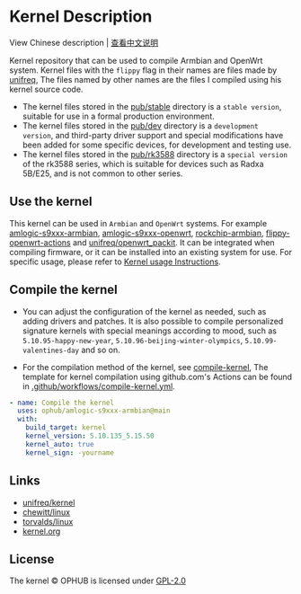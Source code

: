 # Kernel Description

View Chinese description  |  [查看中文说明](README.cn.md)

Kernel repository that can be used to compile Armbian and OpenWrt system. Kernel files with the `flippy` flag in their names are files made by [unifreq](https://github.com/unifreq), The files named by other names are the files I compiled using his kernel source code.

- The kernel files stored in the [pub/stable](pub/stable) directory is a `stable version`, suitable for use in a formal production environment.
- The kernel files stored in the [pub/dev](pub/dev) directory is a `development version`, and third-party driver support and special modifications have been added for some specific devices, for development and testing use.
- The kernel files stored in the [pub/rk3588](pub/rk3588) directory is a `special version` of the rk3588 series, which is suitable for devices such as Radxa 5B/E25, and is not common to other series.

## Use the kernel

This kernel can be used in `Armbian` and `OpenWrt` systems. For example [amlogic-s9xxx-armbian](https://github.com/ophub/amlogic-s9xxx-armbian), [amlogic-s9xxx-openwrt](https://github.com/ophub/amlogic-s9xxx-openwrt), [rockchip-armbian](https://github.com/ophub/rockchip-armbian), [flippy-openwrt-actions](https://github.com/ophub/flippy-openwrt-actions) and [unifreq/openwrt_packit](https://github.com/unifreq/openwrt_packit). It can be integrated when compiling firmware, or it can be installed into an existing system for use. For specific usage, please refer to [Kernel usage Instructions](https://github.com/ophub/amlogic-s9xxx-armbian/blob/main/compile-kernel/README.md#kernel-usage-instructions).

## Compile the kernel

- You can adjust the configuration of the kernel as needed, such as adding drivers and patches. It is also possible to compile personalized signature kernels with special meanings according to mood, such as `5.10.95-happy-new-year`, `5.10.96-beijing-winter-olympics`, `5.10.99-valentines-day` and so on.

- For the compilation method of the kernel, see [compile-kernel](https://github.com/ophub/amlogic-s9xxx-armbian/tree/main/compile-kernel), The template for kernel compilation using github.com's Actions can be found in [.github/workflows/compile-kernel.yml](https://github.com/ophub/amlogic-s9xxx-openwrt/blob/main/.github/workflows/compile-kernel.yml).

```yaml
- name: Compile the kernel
  uses: ophub/amlogic-s9xxx-armbian@main
  with:
    build_target: kernel
    kernel_version: 5.10.135_5.15.50
    kernel_auto: true
    kernel_sign: -yourname
```

## Links

- [unifreq/kernel](https://github.com/unifreq)
- [chewitt/linux](https://github.com/chewitt/linux)
- [torvalds/linux](https://github.com/torvalds/linux)
- [kernel.org](https://kernel.org)

## License

The kernel © OPHUB is licensed under [GPL-2.0](https://github.com/ophub/kernel/blob/main/LICENSE)
